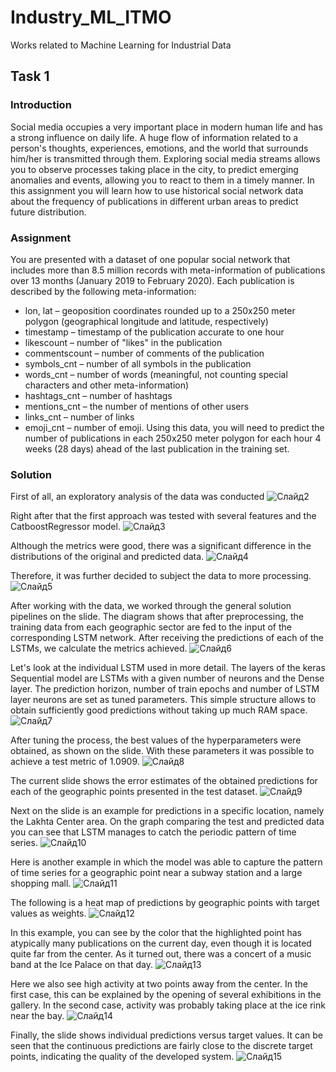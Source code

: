 # Industry_ML_ITMO
Works related to Machine Learning for Industrial Data


## Task 1
### Introduction
Social media occupies a very important place in modern human life and has a strong influence on daily life. A huge flow of information related to a person's thoughts, experiences, emotions, and the world that surrounds him/her is transmitted through them. Exploring social media streams allows you to observe processes taking place in the city, to predict emerging anomalies and events, allowing you to react to them in a timely manner. In this assignment you will learn how to use historical social network data about the frequency of publications in different urban areas to predict future distribution.

### Assignment 
You are presented with a dataset of one popular social network that includes more than 8.5 million records with meta-information of publications over 13 months (January 2019 to February 2020).
Each publication is described by the following meta-information:
- lon, lat – geoposition coordinates rounded up to a 250x250 meter polygon (geographical longitude and latitude, respectively)
- timestamp – timestamp of the publication accurate to one hour
- likescount – number of "likes" in the publication
- commentscount – number of comments of the publication
- symbols_cnt – number of all symbols in the publication
- words_cnt – number of words (meaningful, not counting special characters and other meta-information)
- hashtags_cnt – number of hashtags 
- mentions_cnt – the number of mentions of other users
- links_cnt – number of links
- emoji_cnt – number of emoji.
Using this data, you will need to predict the number of publications in each 250x250 meter polygon for each hour 4 weeks (28 days) ahead of the last publication in the training set.

### Solution

First of all, an exploratory analysis of the data was conducted
![Слайд2](https://user-images.githubusercontent.com/33491221/218242808-6525325e-e3b2-4b43-bbfc-3f0e27181504.JPG)

Right after that the first approach was tested with several features and the CatboostRegressor model.
![Слайд3](https://user-images.githubusercontent.com/33491221/218242891-eeece7c9-fe7c-49cf-a69c-3bbe53b65f11.JPG)

Although the metrics were good, there was a significant difference in the distributions of the original and predicted data.
![Слайд4](https://user-images.githubusercontent.com/33491221/218242958-66795717-a58a-4f48-8250-1a5559dea079.JPG)

Therefore, it was further decided to subject the data to more processing.
![Слайд5](https://user-images.githubusercontent.com/33491221/218243062-5d22af87-23b3-477b-b170-bde853a0b6be.JPG)

After working with the data, we worked through the general solution pipelines on the slide. The diagram shows that after preprocessing, the training data from each geographic sector are fed to the input of the corresponding LSTM network. After receiving the predictions of each of the LSTMs, we calculate the metrics achieved.
![Слайд6](https://user-images.githubusercontent.com/33491221/218243124-c2559ce1-0458-45e7-a25d-34ab05e4ce8d.JPG)

Let's look at the individual LSTM used in more detail. The layers of the keras Sequential model are LSTMs with a given number of neurons and the Dense layer. The prediction horizon, number of train epochs and number of LSTM layer neurons are set as tuned parameters. This simple structure allows to obtain sufficiently good predictions without taking up much RAM space.
![Слайд7](https://user-images.githubusercontent.com/33491221/218243341-ee6298f3-a485-424b-8bdd-112e813bd90f.JPG)

After tuning the process, the best values of the hyperparameters were obtained, as shown on the slide. With these parameters it was possible to achieve a test metric of 1.0909.
![Слайд8](https://user-images.githubusercontent.com/33491221/218243534-2b8a12d7-e421-4d39-9c2f-8135e8b981db.JPG)

The current slide shows the error estimates of the obtained predictions for each of the geographic points presented in the test dataset.
![Слайд9](https://user-images.githubusercontent.com/33491221/218243628-2573f6d9-e141-4248-8f81-d18798448bb5.JPG)

Next on the slide is an example for predictions in a specific location, namely the Lakhta Center area. On the graph comparing the test and predicted data you can see that LSTM manages to catch the periodic pattern of time series.
![Слайд10](https://user-images.githubusercontent.com/33491221/218243678-9b64e73b-55bd-4e36-b66b-3d8a78a000d1.JPG)

Here is another example in which the model was able to capture the pattern of time series for a geographic point near a subway station and a large shopping mall. 
![Слайд11](https://user-images.githubusercontent.com/33491221/218243782-4dfe6f22-caa5-46e4-b962-752044896783.JPG)

The following is a heat map of predictions by geographic points with target values as weights.
![Слайд12](https://user-images.githubusercontent.com/33491221/218243853-b3a9dc80-866f-47aa-b46a-0b427aa40a2c.JPG)

In this example, you can see by the color that the highlighted point has atypically many publications on the current day, even though it is located quite far from the center. As it turned out, there was a concert of a music band at the Ice Palace on that day.
![Слайд13](https://user-images.githubusercontent.com/33491221/218243907-056562fa-9398-4230-8403-b06c2d1458ec.JPG)

Here we also see high activity at two points away from the center. In the first case, this can be explained by the opening of several exhibitions in the gallery. In the second case, activity was probably taking place at the ice rink near the bay.
![Слайд14](https://user-images.githubusercontent.com/33491221/218244075-f6f291a6-0a1e-479a-8a0a-2fd504c9babf.JPG)

Finally, the slide shows individual predictions versus target values. It can be seen that the continuous predictions are fairly close to the discrete target points, indicating the quality of the developed system.
![Слайд15](https://user-images.githubusercontent.com/33491221/218244169-7570e147-8485-4694-8515-0b642e03d517.JPG)
